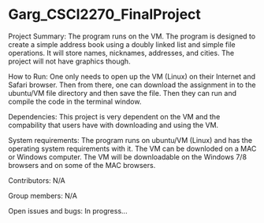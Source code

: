 # Garg_CSCI2270_FinalProject
Project Summary:
The program runs on the VM. The program is designed to create a simple address book using a doubly linked list and simple file operations. It will store names, nicknames, addresses, and cities. The project will not have graphics though. 

How to Run:
One only needs to open up the VM (Linux) on their Internet and Safari browser. Then from there, one can download the assignment in to the ubuntu/VM file directory and then save the file. Then they can run and compile the code in the terminal window. 

Dependencies: This project is very dependent on the VM and the compability that users have with downloading and using the VM. 

System requirements:
The program runs on ubuntu/VM (Linux) and has the operating system requirements with it. The VM can be downloded on a MAC or Windows computer. The VM will be downloadable on the Windows 7/8 browsers and on some of the MAC browsers. 

Contributors:
N/A

Group members:
N/A

Open issues and bugs:
In progress...



